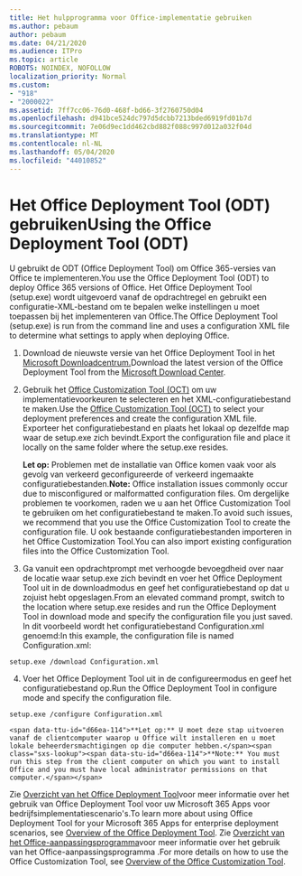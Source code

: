 ```yaml
---
title: Het hulpprogramma voor Office-implementatie gebruiken
ms.author: pebaum
author: pebaum
ms.date: 04/21/2020
ms.audience: ITPro
ms.topic: article
ROBOTS: NOINDEX, NOFOLLOW
localization_priority: Normal
ms.custom:
- "918"
- "2000022"
ms.assetid: 7ff7cc06-76d0-468f-bd66-3f2760750d04
ms.openlocfilehash: d941bce524dc797d5dcbb7213bded6919fd01b7d
ms.sourcegitcommit: 7e06d9ec1dd462cbd882f088c997d012a032f04d
ms.translationtype: MT
ms.contentlocale: nl-NL
ms.lasthandoff: 05/04/2020
ms.locfileid: "44010852"
---
```

# <a name="using-the-office-deployment-tool-odt"></a><span data-ttu-id="d66ea-102">Het Office Deployment Tool (ODT) gebruiken</span><span class="sxs-lookup"><span data-stu-id="d66ea-102">Using the Office Deployment Tool (ODT)</span></span>

<span data-ttu-id="d66ea-103">U gebruikt de ODT (Office Deployment Tool) om Office 365-versies van Office te implementeren.</span><span class="sxs-lookup"><span data-stu-id="d66ea-103">You use the Office Deployment Tool (ODT) to deploy Office 365 versions of Office.</span></span> <span data-ttu-id="d66ea-104">Het Office Deployment Tool (setup.exe) wordt uitgevoerd vanaf de opdrachtregel en gebruikt een configuratie-XML-bestand om te bepalen welke instellingen u moet toepassen bij het implementeren van Office.</span><span class="sxs-lookup"><span data-stu-id="d66ea-104">The Office Deployment Tool (setup.exe) is run from the command line and uses a configuration XML file to determine what settings to apply when deploying Office.</span></span>
  
1. <span data-ttu-id="d66ea-105">Download de nieuwste versie van het Office Deployment Tool in het [Microsoft Downloadcentrum.](https://go.microsoft.com/fwlink/p/?LinkID=626065)</span><span class="sxs-lookup"><span data-stu-id="d66ea-105">Download the latest version of the Office Deployment Tool from the [Microsoft Download Center](https://go.microsoft.com/fwlink/p/?LinkID=626065).</span></span>

2. <span data-ttu-id="d66ea-106">Gebruik het [Office Customization Tool (OCT)](https://config.office.com) om uw implementatievoorkeuren te selecteren en het XML-configuratiebestand te maken.</span><span class="sxs-lookup"><span data-stu-id="d66ea-106">Use the [Office Customization Tool (OCT)](https://config.office.com) to select your deployment preferences and create the configuration XML file.</span></span> <span data-ttu-id="d66ea-107">Exporteer het configuratiebestand en plaats het lokaal op dezelfde map waar de setup.exe zich bevindt.</span><span class="sxs-lookup"><span data-stu-id="d66ea-107">Export the configuration file and place it locally on the same folder where the setup.exe resides.</span></span>

    <span data-ttu-id="d66ea-108">**Let op:** Problemen met de installatie van Office komen vaak voor als gevolg van verkeerd geconfigureerde of verkeerd ingemaakte configuratiebestanden.</span><span class="sxs-lookup"><span data-stu-id="d66ea-108">**Note:** Office installation issues commonly occur due to misconfigured or malformatted configuration files.</span></span> <span data-ttu-id="d66ea-109">Om dergelijke problemen te voorkomen, raden we u aan het Office Customization Tool te gebruiken om het configuratiebestand te maken.</span><span class="sxs-lookup"><span data-stu-id="d66ea-109">To avoid such issues, we recommend that you use the Office Customization Tool to create the configuration file.</span></span> <span data-ttu-id="d66ea-110">U ook bestaande configuratiebestanden importeren in het Office Customization Tool.</span><span class="sxs-lookup"><span data-stu-id="d66ea-110">You can also import existing configuration files into the Office Customization Tool.</span></span>

3. <span data-ttu-id="d66ea-111">Ga vanuit een opdrachtprompt met verhoogde bevoegdheid over naar de locatie waar setup.exe zich bevindt en voer het Office Deployment Tool uit in de downloadmodus en geef het configuratiebestand op dat u zojuist hebt opgeslagen.</span><span class="sxs-lookup"><span data-stu-id="d66ea-111">From an elevated command prompt, switch to the location where setup.exe resides and run the Office Deployment Tool in download mode and specify the configuration file you just saved.</span></span> <span data-ttu-id="d66ea-112">In dit voorbeeld wordt het configuratiebestand Configuration.xml genoemd:</span><span class="sxs-lookup"><span data-stu-id="d66ea-112">In this example, the configuration file is named Configuration.xml:</span></span>
    
  ```
  setup.exe /download Configuration.xml  
  ```

4. <span data-ttu-id="d66ea-113">Voer het Office Deployment Tool uit in de configureermodus en geef het configuratiebestand op.</span><span class="sxs-lookup"><span data-stu-id="d66ea-113">Run the Office Deployment Tool in configure mode and specify the configuration file.</span></span>
    
  ```
  setup.exe /configure Configuration.xml
  ```

    <span data-ttu-id="d66ea-114">**Let op:** U moet deze stap uitvoeren vanaf de clientcomputer waarop u Office wilt installeren en u moet lokale beheerdersmachtigingen op die computer hebben.</span><span class="sxs-lookup"><span data-stu-id="d66ea-114">**Note:** You must run this step from the client computer on which you want to install Office and you must have local administrator permissions on that computer.</span></span>

<span data-ttu-id="d66ea-115">Zie [Overzicht van het Office Deployment Tool](https://docs.microsoft.com/deployoffice/overview-office-deployment-tool)voor meer informatie over het gebruik van Office Deployment Tool voor uw Microsoft 365 Apps voor bedrijfsimplementatiescenario's.</span><span class="sxs-lookup"><span data-stu-id="d66ea-115">To learn more about using Office Deployment Tool for your Microsoft 365 Apps for enterprise deployment scenarios, see [Overview of the Office Deployment Tool](https://docs.microsoft.com/deployoffice/overview-office-deployment-tool).</span></span> <span data-ttu-id="d66ea-116">Zie [Overzicht van het Office-aanpassingsprogramma](https://docs.microsoft.com/DeployOffice/overview-of-the-office-customization-tool-for-click-to-run)voor meer informatie over het gebruik van het Office-aanpassingsprogramma .</span><span class="sxs-lookup"><span data-stu-id="d66ea-116">For more details on how to use the Office Customization Tool, see [Overview of the Office Customization Tool](https://docs.microsoft.com/DeployOffice/overview-of-the-office-customization-tool-for-click-to-run).</span></span>
